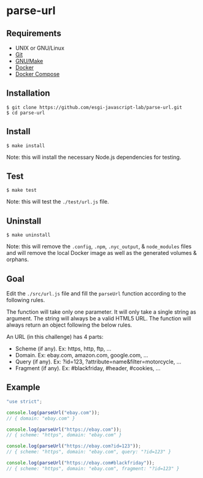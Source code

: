 # parse-url

## Requirements

- UNIX or GNU/Linux
- [Git](https://git-scm.com/)
- [GNU/Make](https://www.gnu.org/software/make/)
- [Docker](https://www.docker.com/)
- [Docker Compose](https://docs.docker.com/compose/)

## Installation

```console
$ git clone https://github.com/esgi-javascript-lab/parse-url.git
$ cd parse-url
```

## Install

```console
$ make install
```

Note: this will install the necessary Node.js dependencies for testing.

## Test


```console
$ make test
```

Note: this will test the `./test/url.js` file.

## Uninstall

```console
$ make uninstall
```

Note: this will remove the `.config`, `.npm`, `.nyc_output`, & `node_modules` files and will remove the local Docker image as well as the generated volumes & orphans.

## Goal

Edit the `./src/url.js` file and fill the `parseUrl` function according to the following rules.

The function will take only one parameter. It will only take a single string as argument. The string will always be a valid HTML5 URL. The function will always return an object following the below rules.

An URL (in this challenge) has 4 parts:
- Scheme (if any). Ex: https, http, ftp, ...
- Domain. Ex: ebay.com, amazon.com, google.com, ...
- Query (if any). Ex: ?id=123, ?attribute=name&filter=motorcycle, ...
- Fragment (if any). Ex: #blackfriday, #header, #cookies, ...

## Example

```javascript
"use strict";

console.log(parseUrl("ebay.com"));
// { domain: "ebay.com" }

console.log(parseUrl("https://ebay.com"));
// { scheme: "https", domain: "ebay.com" }

console.log(parseUrl("https://ebay.com?id=123"));
// { scheme: "https", domain: "ebay.com", query: "?id=123" }

console.log(parseUrl("https://ebay.com#blackfriday"));
// { scheme: "https", domain: "ebay.com", fragment: "?id=123" }
```

